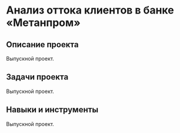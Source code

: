 # Анализ оттока клиентов в банке «Метанпром»

## Описание проекта

Выпускной проект.

## Задачи проекта

Выпускной проект.

## Навыки и инструменты

Выпускной проект.

